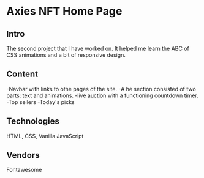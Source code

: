 # Axies NFT Home Page

## Intro
The second project that I have worked on. It helped me learn the ABC of CSS animations and a bit of responsive design.

## Content
-Navbar with links to othe pages of the site.
-A he section consisted of two parts: text and animations.
-live auction with a functioning countdown timer.
-Top sellers
-Today's picks


## Technologies
HTML, CSS, Vanilla JavaScript

## Vendors
Fontawesome

